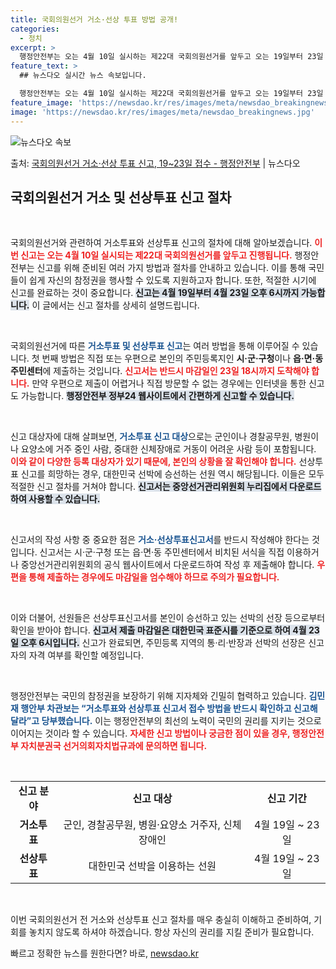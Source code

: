 ```yaml
---
title: 국회의원선거 거소·선상 투표 방법 공개!
categories:
  - 정치
excerpt: >
  행정안전부는 오는 4월 10일 실시하는 제22대 국회의원선거를 앞두고 오는 19일부터 23일 오후 6시까지 …
feature_text: >
  ## 뉴스다오 실시간 뉴스 속보입니다.

  행정안전부는 오는 4월 10일 실시하는 제22대 국회의원선거를 앞두고 오는 19일부터 23일 오후 6시까지 …
feature_image: 'https://newsdao.kr/res/images/meta/newsdao_breakingnews.jpg'
image: 'https://newsdao.kr/res/images/meta/newsdao_breakingnews.jpg'
---
```


![뉴스다오 속보](https://newsdao.kr/res/images/meta/newsdao_breakingnews.jpg)

<p>출처: <a href="https://newsdao.kr/3372" rel="dofollow">국회의원선거 거소·선상 투표 신고, 19~23일 접수 - 행정안전부</a> | 뉴스다오</p>

<h2 data-ke-size="size26">국회의원선거 거소 및 선상투표 신고 절차</h2>

<p data-ke-size="size16">&nbsp;</p> 

국회의원선거와 관련하여 거소투표와 선상투표 신고의 절차에 대해 알아보겠습니다. <b><span style="color: #ee2323;">이번 신고는 오는 4월 10일 실시되는 제22대 국회의원선거를 앞두고 진행됩니다.</span></b> 행정안전부는 신고를 위해 준비된 여러 가지 방법과 절차를 안내하고 있습니다. 이를 통해 국민들이 쉽게 자신의 참정권을 행사할 수 있도록 지원하고자 합니다. 또한, 적절한 시기에 신고를 완료하는 것이 중요합니다. <b><span style="background-color: #21538527;">신고는 4월 19일부터 4월 23일 오후 6시까지 가능합니다.</span></b> 이 글에서는 신고 절차를 상세히 설명드립니다.

<p data-ke-size="size16">&nbsp;</p>

국회의원선거에 따른 <b><span style="color: #1a5490;">거소투표 및 선상투표 신고</span></b>는 여러 방법을 통해 이루어질 수 있습니다. 첫 번째 방법은 직접 또는 우편으로 본인의 주민등록지인 <b>시·군·구청</b>이나 <b>읍·면·동 주민센터</b>에 제출하는 것입니다. <b><span style="color: #ee2323;">신고서는 반드시 마감일인 23일 18시까지 도착해야 합니다.</span></b> 만약 우편으로 제출이 어렵거나 직접 방문할 수 없는 경우에는 인터넷을 통한 신고도 가능합니다. <b><span style="background-color: #21538527;">행정안전부 정부24 웹사이트에서 간편하게 신고할 수 있습니다.</span></b>

<p data-ke-size="size16">&nbsp;</p>

신고 대상자에 대해 살펴보면, <b><span style="color: #1a5490;">거소투표 신고 대상</span></b>으로는 군인이나 경찰공무원, 병원이나 요양소에 거주 중인 사람, 중대한 신체장애로 거동이 어려운 사람 등이 포함됩니다. <b><span style="color: #ee2323;">이와 같이 다양한 등록 대상자가 있기 때문에, 본인의 상황을 잘 확인해야 합니다.</span></b> 선상투표 신고를 희망하는 경우, 대한민국 선박에 승선하는 선원 역시 해당됩니다. 이들은 모두 적절한 신고 절차를 거쳐야 합니다. <b><span style="background-color: #21538527;">신고서는 중앙선거관리위원회 누리집에서 다운로드하여 사용할 수 있습니다.</span></b>

<p data-ke-size="size16">&nbsp;</p>

신고서의 작성 사항 중 중요한 점은 <b><span style="color: #1a5490;">거소·선상투표신고서</span></b>를 반드시 작성해야 한다는 것입니다. 신고서는 시·군·구청 또는 읍·면·동 주민센터에서 비치된 서식을 직접 이용하거나 중앙선거관리위원회의 공식 웹사이트에서 다운로드하여 작성 후 제출해야 합니다. <b><span style="color: #ee2323;">우편을 통해 제출하는 경우에도 마감일을 엄수해야 하므로 주의가 필요합니다.</span></b>

<p data-ke-size="size16">&nbsp;</p>

이와 더불어, 선원들은 선상투표신고서를 본인이 승선하고 있는 선박의 선장 등으로부터 확인을 받아야 합니다. <b><span style="background-color: #21538527;">신고서 제출 마감일은 대한민국 표준시를 기준으로 하여 4월 23일 오후 6시입니다.</span></b> 신고가 완료되면, 주민등록 지역의 통·리·반장과 선박의 선장은 신고자의 자격 여부를 확인할 예정입니다.

<p data-ke-size="size16">&nbsp;</p>

행정안전부는 국민의 참정권을 보장하기 위해 지자체와 긴밀히 협력하고 있습니다. <b><span style="color: #1a5490;">김민재 행안부 차관보는 “거소투표와 선상투표 신고서 접수 방법을 반드시 확인하고 신고해달라”고 당부했습니다.</span></b> 이는 행정안전부의 최선의 노력이 국민의 권리를 지키는 것으로 이어지는 것이라 할 수 있습니다. <b><span style="color: #ee2323;">자세한 신고 방법이나 궁금한 점이 있을 경우, 행정안전부 자치분권국 선거의회자치법규과에 문의하면 됩니다.</span></b>

<p data-ke-size="size16">&nbsp;</p>

<table style="width: 100%; border-collapse: collapse;">
<tbody>
<tr>
<td style="text-align: center; height: 17px;"><b>신고 분야</b></td>
<td style="text-align: center; height: 17px;"><b>신고 대상</b></td>
<td style="text-align: center; height: 17px;"><b>신고 기간</b></td>
</tr>
<tr>
<td style="text-align: center; height: 17px;"><b>거소투표</b></td>
<td style="text-align: center; height: 17px;">군인, 경찰공무원, 병원·요양소 거주자, 신체장애인</td>
<td style="text-align: center; height: 17px;">4월 19일 ~ 23일</td>
</tr>
<tr>
<td style="text-align: center; height: 17px;"><b>선상투표</b></td>
<td style="text-align: center; height: 17px;">대한민국 선박을 이용하는 선원</td>
<td style="text-align: center; height: 17px;">4월 19일 ~ 23일</td>
</tr>
</tbody>
</table>

<p data-ke-size="size16">&nbsp;</p>

이번 국회의원선거 전 거소와 선상투표 신고 절차를 매우 충실히 이해하고 준비하여, 기회를 놓치지 않도록 하셔야 하겠습니다. 항상 자신의 권리를 지킬 준비가 필요합니다. 

빠르고 정확한 뉴스를 원한다면? 바로, <a href="https://newsdao.kr" rel="dofollow">newsdao.kr</a>


